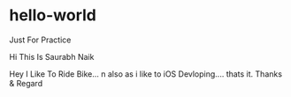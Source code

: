 # hello-world
Just For Practice


Hi This Is Saurabh Naik

Hey I Like To Ride Bike... n also as i like to iOS Devloping.... 
thats it. 
Thanks & Regard

